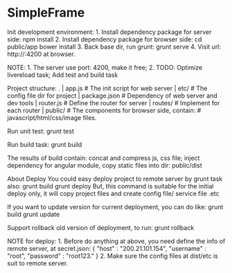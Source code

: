 SimpleFrame
=======

Init development environment:
    1. Install dependency package for server side:
        npm install
    2. Install dependency package for browser side:
        cd public/app
        bower install
    3. Back base dir, run grunt:
        grunt serve
    4. Visit url: http://<YOUR-IP>:4200 at browser.

NOTE:
    1. The server use port: 4200, make it free;
    2. TODO: Optimize livereload task;
             Add test and build task

Project structure:
    .
    | app.js # The init script for web server
    | etc/   # The config file dir for project
    | package.json # Dependency of web server and dev tools
    | router.js  # Define the router for server
    | routes/  # Implement for each router
    | public/  # The components for browser side, contain:
               # javascript/html/css/image files.


Run unit test:
  grunt test

Run build task:
  grunt build

  The results of build contain: concat and compress js, css file;
  inject dependency for angular module, copy static files into dir:
      public/dist

About Deploy
  You could easy deploy project to remote server by grunt task also:
      grunt build
      grunt deploy
  But, this command is suitable for the initial deploy only, it will copy
  project files and create config file/ service file .etc

  If you want to update version for current deployment, you can do like:
      grunt build
      grunt update

  Support rollback old version of deployment, to run:
      grunt rollback

  NOTE for deploy:
      1. Before do anything at above, you need define the info of remote server,
         at secret.json:
           {
               "host" : "200.21.101.154",
               "username" : "root",
               "password" : "root123."
           }
      2. Make sure the config files at dist/etc is suit to remote server.
